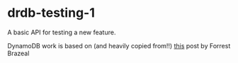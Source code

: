 # drdb-testing-1
A basic API for testing a new feature.

DynamoDB work is based on (and heavily copied from!!) [this](https://www.trek10.com/blog/dynamodb-single-table-relational-modeling) post by Forrest Brazeal
